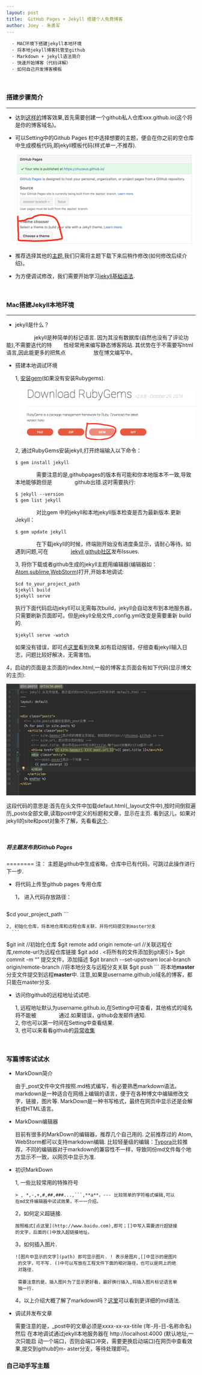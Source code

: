 ```yaml
---
layout: post
title:  GitHub Pages + Jekyll 搭建个人免费博客
author: Joey - 朱勇军
---
```


```
  · MAC环境下搭建jekyll本地环境
  · 将本地jekyll博客托管至github
  · Markdown + jekyll语法简介
  · 快速开始博客（代码详解）
  · 如何自己开发博客模板
```


&emsp;&emsp;&emsp;&emsp;
### 搭建步骤简介
 ------
 + 达到[这样的](https://zhuzeus.github.io)博客效果,首先需要创建一个github私人仓库xxx.github.io(这个将是你的博客域名)。
 
 + 可以Setting中的Github Pages 栏中选择想要的主题，便会在你之前的空仓库中生成模板代码,即jekyll模板代码(样式单一,不推荐).
 
   ![theme](/images/choose_theme.png)
   
 + 推荐选择其他的[主题](http://jekyllthemes.org/),我们只需将主题下载下来后稍作修改(如何修改后续介绍)。
 
 + 为方便调试修改，我们需要开始学习[jekyll基础语法](http://jekyllcn.com/docs/installation/ "jekyll中文网").
 
&emsp;&emsp;&emsp;&emsp;
### Mac搭建Jekyll本地环境
 ------
 * jekyll是什么？

​     &emsp;&emsp;&emsp;&emsp;&emsp;jekyll是种简单的标记语言. 因为其没有数据库(自然也没有了评论功能),不需要迭代的特&#160; &#160; &#160; &#160;&#160;性经常用来编写静态博客网站. 其优势在于不需要写html语言,因此能更多的把焦点 &emsp;&emsp;&emsp;&emsp;&emsp;放在博文编写中。
 
 * 搭建本地调试环境
   
   1, [安装gem](https://rubygems.org/pages/download#formats)(如果没有安装Rubygems).
   
     ![theme](/images/rubygems.png)
   
   2, 通过RubyGems安装jekyll,打开终端输入以下命令：
   
      ```
   $ gem install jekyll
      ```
      &emsp;&emsp;&emsp;&emsp;需要注意的是,githubpages的版本有可能和你本地版本不一致,导致本地能够跑但是 &emsp;&emsp;&emsp;&emsp;github出错.这时需要执行:
      ```
   $ jekyll --version
   $ gem list jekyll
      ```
      &emsp;&emsp;&emsp;&emsp;对比gem 中的jekyll和本地jekyll版本检查是否为最新版本.更新Jekyll：
      ```
   $ gem update jekyll
      ```  
      &emsp;&emsp;&emsp;&emsp;在下载jekyll的时候，终端刚开始没有进度条显示，请耐心等待。如遇到问题,可在&emsp;&emsp;&emsp;&emsp;  [jekyll github社区](https://github.com/jekyll/jekyll/issues/new)发布Issues.
      
   3, 将你下载或者github生成的jekyll主题用编辑器(编辑器如：[Atom](https://atom.io/),[sublime](http://www.sublimetext.com/),[WebStorm](http://www.jetbrains.com/webstorm/))打开,开始本地调试:
      ```
    $cd to_your_project_path
    $jekyll build
    $jekyll serve
      ```
    执行下面代码启动jekyll可以无需每次build，jekyll会自动发布到本地服务器，只需要刷新页面即可。但是jekyll全局文件_config.yml改变是需要重新 build的.
      ```
    $jekyll serve -watch
      ```     
   如果没有错误，即可点[这里](http://localhost:4000)看到效果.如有启动报错，仔细查看jekyll输入日志，问题比较好解决，无需害怕。
      
  4，启动的页面是主页面的index.html,一般的博客主页面会有如下代码(显示博文的主页):
     
   ![theme](/images/code.png)
     
   这段代码的意思是:首先在头文件中加载defaut.html(_layout文件中),按时间倒叙遍历_posts全部文章,读取post中定义的标题和文章，显示在主页. 看到这儿，如果对jekyll的site和post对象不了解，先看看[这个](http://jekyllcn.com/docs/variables/).
   
   
  &emsp;&emsp;&emsp;&emsp;
##### 将主题发布到Github Pages
   ========
   注： 主题是github中生成省略，仓库中已有代码，可跳过此操作进行下一步.
  
  * 将代码上传至github pages 专用仓库
  
    1， 进入代码存放路径：
     ```
  $cd your_project_path
     ``` 
   
    2, 初始化仓库，将本地仓库和远程仓库关联，并将代码提交到master分支
      ```
  $git init //初始化仓库
  $git remote add origin remote-url //关联远程仓库,remote-url为远程仓库链接
  $git add . <将所有的文件添加到git索引>
  $git commit -m “” 提交文件，添加描述
  $git branch --set-upstream local-branch origin/remote-branch //将本地分支与远程分支关联
  $git push
      ```
   将本地**master**分支文件提交到远程**master**中. 注意,如果是username.github,io域名的博客，都只能在master分支.
  
  * 访问你github的远程地址试试吧.
   
    1, 远程地址默认为username.github.io,在Setting中可查看，其他格式的域名将不能被 &emsp;&emsp;&emsp;&emsp;通过.如果错误，github会发邮件通知.<br>
    2, 你也可以第一时间在Setting中查看结果.<br>
    3, 也可以来看看github的[异常收集](https://help.github.com/articles/troubleshooting-github-pages-builds/)
    
   &emsp;&emsp;&emsp;&emsp;
### 写篇博客试试水
  
   * MarkDown简介
     
      由于_post文件中文件按照.md格式编写，有必要熟悉markdown语法。markdown是一种适合在网络上编辑的语言，便于在各种博文中编辑修改文字，链接，图片等. MarkDown是一种书写格式，最终在网页中显示还是会解析成HTML语言。
     
   * MarkDown编辑器
     
     目前有很多的MarkDown的编辑器，推荐几个自己用的. 之前推荐过的 Atom, WebStorm都可以支持markdown编辑. 比较轻量级的编辑：[Typora](http://www.typora.io/)比较推荐，不同的编辑器对于markdown的兼容性不一样，导致同份md文件每个地方显示不一致，以网页中显示为准.
     
   * 初识MarkDown
     
      1, 一些比较常用的特殊符号
       
         > , *,-,+,#,##,###...,```,**a**，--- 比较简单的字符格式编辑,可以
         在md文件编辑器中试试效果，不一一介绍。
       
      2，如何定义超链接.
        
         按照格式[点这里](http://www.baidu.com),即可；[]中写入需要进行超链接
         的文字，后面的()中放入超链接地址。
        
      3，如何插入图片.
         
         ![图片中显示的文字](path) 即可显示图片. ! 表示是图片,[]中显示的是图片
          的文字，可不写. ()中可以写放在工程文件下面的相对路径，也可以是网上的绝
          对路径.
         
          需要注意的是，插入图片为了显示更好看，最好换行插入,将插入图片标记语言单
          独一行.
       
      4，以上介绍大概了解了markdown吗？[这里](http://www.appinn.com/markdown/#blockquote)可以看到更详细的md语法.  
   
   
   * 调试并发布文章
        
       需要注意的是，_post中的文章必须是xxxx-xx-xx-titile (年-月-日-名称命名) 然后
       在本地调试通过jekyll本地服务器在 http://localhost:4000 (默认地址,一次只能启
       动一个端口，否则会端口冲突，需要更换启动端口)在网页中查看效果,提交到github的m-
       aster分支，等待处理即可。
         
     
### 自己动手写主题
     
      
    